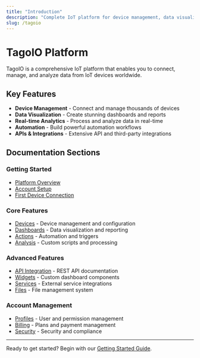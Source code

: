 ```yaml
---
title: "Introduction"
description: "Complete IoT platform for device management, data visualization, and automation"
slug: /tagoio
---
```


# TagoIO Platform

TagoIO is a comprehensive IoT platform that enables you to connect, manage, and analyze data from IoT devices worldwide.

<DocCardList />

## Key Features

- **Device Management** - Connect and manage thousands of devices
- **Data Visualization** - Create stunning dashboards and reports
- **Real-time Analytics** - Process and analyze data in real-time
- **Automation** - Build powerful automation workflows
- **APIs & Integrations** - Extensive API and third-party integrations

## Documentation Sections

### Getting Started
- [Platform Overview](../getting-started)
- [Account Setup](../account/editing-accounts-details)
- [First Device Connection](../devices/index)

### Core Features
- [Devices](../devices/index) - Device management and configuration
- [Dashboards](../dashboards) - Data visualization and reporting
- [Actions](../actions/actions) - Automation and triggers
- [Analysis](../analysis/index) - Custom scripts and processing

### Advanced Features
- [API Integration](../api/index) - REST API documentation
- [Widgets](../widgets) - Custom dashboard components
- [Services](../services/services-overview) - External service integrations
- [Files](../files) - File management system

### Account Management
- [Profiles](../account/profiles) - User and permission management
- [Billing](../billing/billing-summary) - Plans and payment management
- [Security](../security) - Security and compliance

---

Ready to get started? Begin with our [Getting Started Guide](../getting-started).
